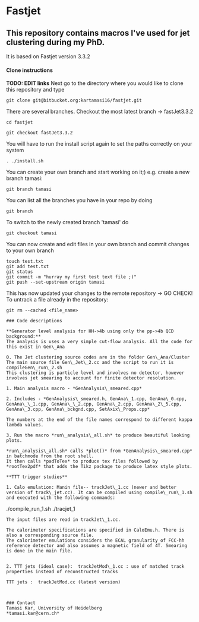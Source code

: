 # Fastjet

## This repository contains macros I've used for jet clustering during my PhD.
It is based on Fastjet version 3.3.2

#### Clone instructions
**TODO: EDIT links**
Next go to the directory where you would like to clone this repository and type
```
git clone git@bitbucket.org:kartamasi16/fastjet.git

```
There are several branches. Checkout the most latest branch -> fastJet3.3.2
```
cd fastjet

git checkout fastJet3.3.2

```
You will have to run the install script again to set the paths correctly on your system
```
. ./install.sh
```

You can create your own branch and start working on it;) 
e.g. create a new branch tamasi:
```
git branch tamasi
```

You can list all the branches you have in your repo by doing
```
git branch
```

To switch to the newly created branch 'tamasi' do
```
git checkout tamasi
```

You can now create and edit files in your own branch and commit changes to your own branch
```
touch test.txt
git add test.txt
git status
git commit -m "hurray my first test text file ;)"
git push --set-upstream origin tamasi
```
This has now updated your changes to the remote repository -> GO CHECK!
To untrack a file already in the repository:
```
git rm --cached <file_name>

### Code descriptions

**Generator level analysis for HH->4b using only the pp->4b QCD background:**
The analysis is uses a very simple cut-flow analysis. All the code for this exist in Gen\_Ana

0. The Jet clustering source codes are in the folder Gen\_Ana/Cluster
The main source file Gen\_Jet\_2.cc and the script to run it is compileGen\_run\_2.sh
This clustering is particle level and involves no detector, however involves jet smearing to account for finite detector resolution.

1. Main analysis macro - *GenAnalysis\_smeared.cpp*

2. Includes - *GenAnalysis\_smeared.h, GenAna\_1.cpp, GenAna\_0.cpp, GenAna\_\_1.cpp, GenAna\_\_2.cpp, GenAna\_2.cpp, GenAna\_2\_5.cpp, GenAna\_3.cpp, GenAna\_bckgnd.cpp, SetAxix\_Props.cpp*

The numbers at the end of the file names correspond to different kappa lambda values.

3. Run the macro *run\_analysis\_all.sh* to produce beautiful looking plots.

*run\_analysis\_all.sh* calls *plot()* from *GenAnalysis\_smeared.cpp* in batchmode from the root shell.
It then calls *padToTex* to produce tex files followed by *rootTex2pdf* that adds the Tikz package to produce latex style plots.

**TTT trigger studies**

1. Calo emulation: Manin file-- trackJet\_1.cc (newer and better version of track\_jet.cc). It can be compiled using compile\_run\_1.sh and executed with the following commands:
```
./compile_run_1.sh
./tracjet_1

```
The input files are read in trackJet\_1.cc. 

The calorimeter specifications are specified in CaloEmu.h. There is also a corresponding source file.
The calorimeter emulations considers the ECAL granularity of FCC-hh reference detector and also assumes a magnetic field of 4T. Smearing is done in the main file.


2. TTT jets (ideal case):  trackJetMod\_1.cc : use of matched track properties instead of reconstructed tracks

TTT jets :  trackJetMod.cc (latest version)



### Contact 
Tamasi Kar, University of Heidelberg   
*tamasi.kar@cern.ch*
